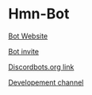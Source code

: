 # Hmn-Bot

[Bot Website](https://humanova.github.io/hmnbot)

[Bot invite](https://discordapp.com/oauth2/authorize?client_id=455819835486502933&permissions=8&scope=bot)

[Discordbots.org link](https://discordbots.org/bot/455819835486502933)

[Developement channel](https://discord.gg/j65zGej)

